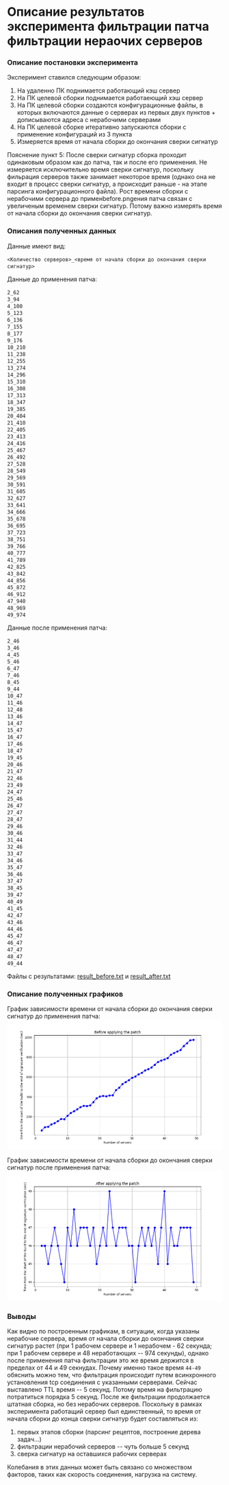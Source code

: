 # Описание результатов эксперимента фильтрации патча фильтрации нераочих серверов

### Описание постановки эксперимента
Эксперимент ставился следующим образом:
1. На удаленно ПК поднимается работающий кэш сервер
2. На ПК целевой сборки поднимается работаеющий хэш сервер
3. На ПК целевой сборки создаются конфигурационные файлы, в которых включаются данные о серверах из первых двух пунктов + дописываются адреса с нерабочими серверами 
4. На ПК целевой сборке итеративно запускаются сборки с применение конфигураций из 3 пункта
5. Измеряется время от начала сборки до окончания сверки сигнатур

Пояснение пункт 5:
После сверки сигнатур сборка проходит одинаковым образом как до патча, так и после его применения. Не измеряется исключительно время сверки сигнатур, поскольку фильрация серверов также занимает некоторое время (однако она не входит в процесс сверки сигнатур, а происходит раньше - на этапе парсинга конфигурационного файла).
Рост времени сборки с нерабочими сервера до применbefore.pngения патча связан с увеличеным временем сверки сигнатур. Потому важно измерять время от начала сборки до окончания сверки сигнатур.

### Описания полученных данных
Данные имеют вид:
```
<Количество серверов>_<время от начала сборки до окончания сверки сигнатур>
```

Данные до применения патча:
```
2_62
3_94
4_100
5_123
6_136
7_155
8_177
9_176
10_210
11_238
12_255
13_274
14_296
15_310
16_308
17_313
18_347
19_385
20_404
21_410
22_405
23_413
24_416
25_467
26_492
27_528
28_549
29_569
30_591
31_605
32_627
33_641
34_666
35_678
36_695
37_723
38_751
39_766
40_777
41_789
42_825
43_842
44_856
45_872
46_912
47_940
48_969
49_974
```

Данные после применения патча:
```
2_46
3_46
4_45
5_46
6_47
7_46
8_45
9_44
10_47
11_46
12_48
13_46
14_47
15_47
16_47
17_46
18_47
19_45
20_46
21_47
22_46
23_49
24_47
25_46
26_47
27_47
28_47
29_46
30_46
31_44
32_46
33_47
34_46
35_47
36_46
37_47
38_45
39_47
40_49
41_45
42_47
43_46
44_46
45_47
46_47
47_47
48_47
49_44
```

Файлы с результатами: [result_before.txt](./result_before.txt) и [result_after.txt](./result_after.txt)

### Описание полученных графиков

График зависимости времени от начала сборки до окончания сверки сигнатур до применения патча:  
![Path error](./before.png)

График зависимости времени от начала сборки до окончания сверки сигнатур после применения патча:  
![Path error](./after.png)

### Выводы

Как видно по построенным графикам, в ситуации, когда указаны нерабочие сервера, время от начала сборки до окончания сверки сигнатур растет (при 1 рабочем сервере и 1 нерабочем - 62 секунда; при 1 рабочем сервере и 48 неработающих -- 974 секунды), однако после применения патча фильтрации это же время держится в пределах от 44 и 49 секнудах.
Почему именно такое время `44-49` обяснить можно тем, что фильтрация происходит путем всинхронного установления tcp соединения с указанными серверами. Сейчас выставлено TTL время -- 5 секунд. Потому время на фильтрацию потратиться порядка 5 секунд. После же фильтрации продолжается штатная сборка, но без нерабочих серверов. Поскольку в рамках эксперимента работащий сервер был единственный, то время от начала сборки до конца сверки сигнатур будет составляться из:
1. первых этапов сборки (парсинг рецептов, построение дерева задач...)
2. фильтрации нерабочий серверов -- чуть больше 5 секунд
3. сверка сигнатур на оставшихся рабочих серверах

Колебания в этих данных может быть связано со множеством факторов, таких как скорость соединения, нагрузка на систему.
